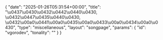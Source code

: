 {
    "date": "2025-01-26T05:31:54+00:00",
    "title": "\u0437\u0430\u0432\u0442\u0440\u0430, \u0432\u0447\u0435\u0440\u0430, \u0432\u00a0\u0441\u00a0\u0435\u00a0\u0433\u00a0\u0434\u00a0\u0430",
    "type": "miscellaneous",
    "layout": "songpage",
    "params": {
        "id": "vgorodev",
        "tonality": ""
    }
}